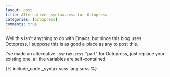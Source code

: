 ```yaml
---
layout: post
title: Alternative _syntax.scss for Octopress
categories: [octopress]
comments: true
---
```


Well this isn't anything to do with Emacs, but since this blog uses
Octopress, I suppose this is as good a place as any to post this.

<!--more-->

I've made an alternative `_syntax.scss` "part" for Octopress, just
replace your existing one, all the variables are self-contained.

{% include_code _syntax.scss lang:scss %}
